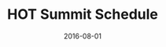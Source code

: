 ---
num: 44
date: 2016-08-01
name: "doopadoop"

image: "assets/graphics/2016/8-Augu/1.png"
title: "HOT Summit Schedule"
descrip: "I was contacted by HOT to build out a schedule page for their upcoming summit. This is the mockup I put together for it."
linkname: "_"
---